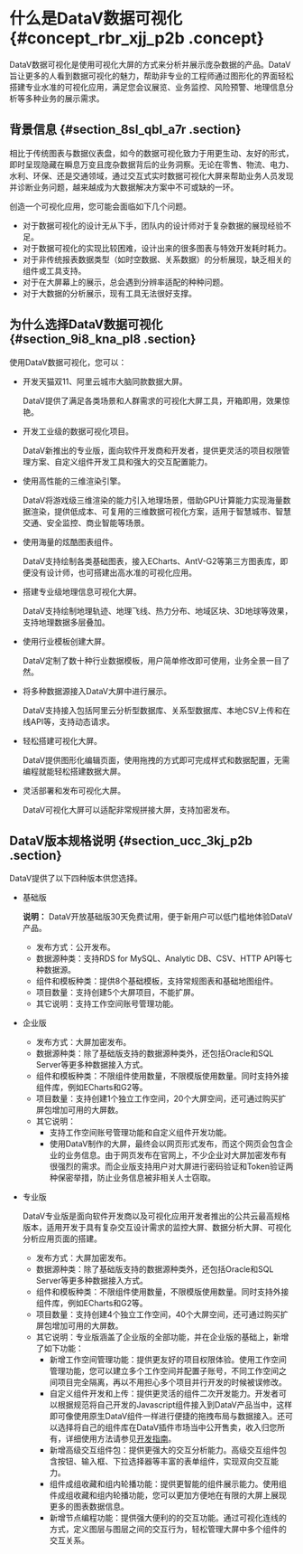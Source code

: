 # 什么是DataV数据可视化 {#concept_rbr_xjj_p2b .concept}

DataV数据可视化是使用可视化大屏的方式来分析并展示庞杂数据的产品。DataV旨让更多的人看到数据可视化的魅力，帮助非专业的工程师通过图形化的界面轻松搭建专业水准的可视化应用，满足您会议展览、业务监控、风险预警、地理信息分析等多种业务的展示需求。

## 背景信息 {#section_8sl_qbl_a7r .section}

相比于传统图表与数据仪表盘，如今的数据可视化致力于用更生动、友好的形式，即时呈现隐藏在瞬息万变且庞杂数据背后的业务洞察。无论在零售、物流、电力、水利、环保、还是交通领域，通过交互式实时数据可视化大屏来帮助业务人员发现并诊断业务问题，越来越成为大数据解决方案中不可或缺的一环。

创造一个可视化应用，您可能会面临如下几个问题。

-   对于数据可视化的设计无从下手，团队内的设计师对于复杂数据的展现经验不足。
-   对于数据可视化的实现比较困难，设计出来的很多图表与特效开发耗时耗力。
-   对于非传统报表数据类型（如时空数据、关系数据）的分析展现，缺乏相关的组件或工具支持。
-   对于在大屏幕上的展示，总会遇到分辨率适配的种种问题。
-   对于大数据的分析展示，现有工具无法很好支撑。

## 为什么选择DataV数据可视化 {#section_9i8_kna_pl8 .section}

使用DataV数据可视化，您可以：

-   开发天猫双11、阿里云城市大脑同款数据大屏。

    DataV提供了满足各类场景和人群需求的可视化大屏工具，开箱即用，效果惊艳。

-   开发工业级的数据可视化项目。

    DataV新推出的专业版，面向软件开发商和开发者，提供更灵活的项目权限管理方案、自定义组件开发工具和强大的交互配置能力。

-   使用高性能的三维渲染引擎。

    DataV将游戏级三维渲染的能力引入地理场景，借助GPU计算能力实现海量数据渲染，提供低成本、可复用的三维数据可视化方案，适用于智慧城市、智慧交通、安全监控、商业智能等场景。

-   使用海量的炫酷图表组件。

    DataV支持绘制各类基础图表，接入ECharts、AntV-G2等第三方图表库，即便没有设计师，也可搭建出高水准的可视化应用。

-   搭建专业级地理信息可视化大屏。

    DataV支持绘制地理轨迹、地理飞线、热力分布、地域区块、3D地球等效果，支持地理数据多层叠加。

-   使用行业模板创建大屏。

    DataV定制了数十种行业数据模板，用户简单修改即可使用，业务全景一目了然。

-   将多种数据源接入DataV大屏中进行展示。

    DataV支持接入包括阿里云分析型数据库、关系型数据库、本地CSV上传和在线API等，支持动态请求。

-   轻松搭建可视化大屏。

    DataV提供图形化编辑页面，使用拖拽的方式即可完成样式和数据配置，无需编程就能轻松搭建数据大屏。

-   灵活部署和发布可视化大屏。

    DataV可视化大屏可以适配非常规拼接大屏，支持加密发布。


## DataV版本规格说明 {#section_ucc_3kj_p2b .section}

DataV提供了以下四种版本供您选择。

-   基础版 

    **说明：** DataV开放基础版30天免费试用，便于新用户可以低门槛地体验DataV产品。

    -   发布方式：公开发布。
    -   数据源种类：支持RDS for MySQL、Analytic DB、CSV、HTTP API等七种数据源。
    -   组件和模板种类：提供8个基础模板，支持常规图表和基础地图组件。
    -   项目数量：支持创建5个大屏项目，不能扩屏。
    -   其它说明：支持工作空间账号管理功能。
-   企业版 
    -   发布方式：大屏加密发布。
    -   数据源种类：除了基础版支持的数据源种类外，还包括Oracle和SQL Server等更多种数据接入方式。
    -   组件和模板种类：不限组件使用数量，不限模版使用数量。同时支持外接组件库，例如ECharts和G2等。
    -   项目数量：支持创建1个独立工作空间，20个大屏空间，还可通过购买扩屏包增加可用的大屏数。
    -   其它说明：
        -   支持工作空间账号管理功能和自定义组件开发功能。
        -   使用DataV制作的大屏，最终会以网页形式发布，而这个网页会包含企业的业务信息。由于网页发布在官网上，不少企业对大屏加密发布有很强烈的需求。而企业版支持用户对大屏进行密码验证和Token验证两种保密举措，防止业务信息被非相关人士窃取。
-   专业版 

    DataV专业版是面向软件开发商以及可视化应用开发者推出的公共云最高规格版本，适用开发于具有复杂交互设计需求的监控大屏、数据分析大屏、可视化分析应用页面的搭建。

    -   发布方式：大屏加密发布。
    -   数据源种类：除了基础版支持的数据源种类外，还包括Oracle和SQL Server等更多种数据接入方式。
    -   组件和模板种类：不限组件使用数量，不限模版使用数量。同时支持外接组件库，例如ECharts和G2等。
    -   项目数量：支持创建4个独立工作空间，40个大屏空间，还可通过购买扩屏包增加可用的大屏数。
    -   其它说明：专业版涵盖了企业版的全部功能，并在企业版的基础上，新增了如下功能：
        -   新增工作空间管理功能：提供更友好的项目权限体验。使用工作空间管理功能，您可以建立多个工作空间并配置子账号，不同工作空间之间项目完全隔离，再以不用担心多个项目并行开发的时候被误修改。
        -   自定义组件开发和上传：提供更灵活的组件二次开发能力。开发者可以根据规范将自己开发的Javascript组件接入到DataV产品当中，这样即可像使用原生DataV组件一样进行便捷的拖拽布局与数据接入。还可以选择将自己的组件库在DataV插件市场当中公开售卖，收入归您所有，详细使用方法请参见[开发指南](../DNdatav1869688/ZH-CN_TP_16830_V7.dita#concept_k5c_j1l_q2b)。
        -   新增高级交互组件包：提供更强大的交互分析能力。高级交互组件包含按钮、输入框、下拉选择器等丰富的表单组件，实现双向交互能力。
        -   组件成组收藏和组内轮播功能：提供更智能的组件展示能力。使用组件成组收藏和组内轮播功能，您可以更加方便地在有限的大屏上展现更多的图表数据信息。
        -   新增节点编程功能：提供强大便利的的交互功能。通过可视化连线的方式，定义图层与图层之间的交互行为，轻松管理大屏中多个组件的交互关系。

